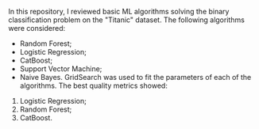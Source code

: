In this repository, I reviewed basic ML algorithms solving the binary classification problem on the "Titanic" dataset. The following algorithms were considered:
- Random Forest;
- Logistic Regression;
- CatBoost;
- Support Vector Machine;
- Naive Bayes.
GridSearch was used to fit the parameters of each of the algorithms. The best quality metrics showed:
1) Logistic Regression;
2) Random Forest;
3) CatBoost.
